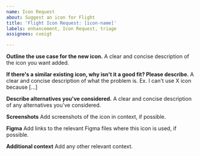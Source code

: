 ```yaml
---
name: Icon Request
about: Suggest an icon for Flight
title: 'Flight Icon Request: [icon-name]'
labels: enhancement, Icon Request, triage
assignees: cveigt

---
```


**Outline the use case for the new icon.**
A clear and concise description of the icon you want added.

**If there's a similar existing icon, why isn't it a good fit? Please describe.**
A clear and concise description of what the problem is. Ex. I can't use X icon because [...]

**Describe alternatives you've considered.**
A clear and concise description of any alternatives you've considered.

**Screenshots**
Add screenshots of the icon in context, if possible.

**Figma**
Add links to the relevant Figma files where this icon is used, if possible.

**Additional context**
Add any other relevant context.
